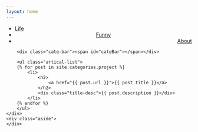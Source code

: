```yaml
---
layout: home
---
```


<div class="index-content project">
    <div class="section">
        <ul class="artical-cate">
            <li><a href="/"><span>Life</span></a></li>
            <li style="text-align:center"><a href="/opinion"><span>Funny</span></a></li>
            <li class="on" style="text-align:right"><a href="/project"><span>About</span></a></li>
        </ul>

        <div class="cate-bar"><span id="cateBar"></span></div>

        <ul class="artical-list">
        {% for post in site.categories.project %}
            <li>
                <h2>
                    <a href="{{ post.url }}">{{ post.title }}</a>
                </h2>
                <div class="title-desc">{{ post.description }}</div>
            </li>
        {% endfor %}
        </ul>
    </div>
    <div class="aside">
    </div>
</div>
